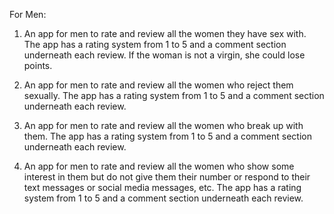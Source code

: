 For Men:

1. An app for men to rate and review all the women they have sex with. The app has a rating system from 1 to 5 and a comment section underneath each review. If the woman is not a virgin, she could lose points.

2. An app for men to rate and review all the women who reject them sexually. The app has a rating system from 1 to 5 and a comment section underneath each review.

3. An app for men to rate and review all the women who break up with them. The app has a rating system from 1 to 5 and a comment section underneath each review.

4. An app for men to rate and review all the women who show some interest in them but do not give them their number or respond to their text messages or social media messages, etc. The app has a rating system from 1 to 5 and a comment section underneath each review.
